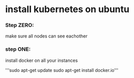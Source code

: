 # install kubernetes on ubuntu 



### Step ZERO:  
make sure all nodes can see  eachother 

### step ONE: 
install docker on all your instances 

'''sudo apt-get update 
sudo apt-get install docker.io'''

